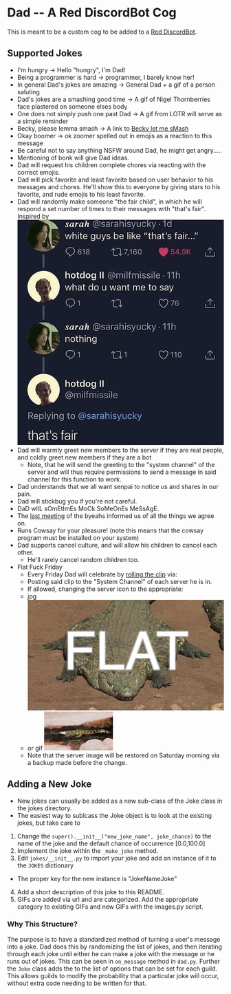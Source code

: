 # Dad -- A Red DiscordBot Cog
This is meant to be a custom cog to be added to a [Red DiscordBot](https://github.com/Cog-Creators/Red-DiscordBot).

## Supported Jokes
+ I'm hungry -> Hello "hungry", I'm Dad!
+ Being a programmer is hard -> programmer, I barely know her!
+ In general Dad's jokes are amazing -> General Dad + a gif of a person saluting
+ Dad's jokes are a smashing good time -> A gif of Nigel Thornberries face plastered on someone elses body
+ One does not simply push one past Dad -> A gif from LOTR will serve as a simple reminder
+ Becky, please lemma smash -> A link to [Becky let me sMash](https://www.youtube.com/watch?v=qSJ5I5v8zwQ)
+ Okay boomer -> ok zoomer spelled out in emojis as a reaction to this message
+ Be careful not to say anything NSFW around Dad, he might get angry.....
+ Mentioning of bonk will give Dad ideas.
+ Dad will request his children complete chores via reacting with the correct emojis.
+ Dad will pick favorite and least favorite based on user behavior to his messages and chores. He'll show this to everyone by giving stars to his favorite, and rude emojis to his least favorite.
+ Dad will randomly make someone "the fair child", in which he will respond a set number of times to their messages with "that's fair". Inspired by 
![image](thats_fair_origin.png)
+ Dad will warmly greet new members to the server if they are real people, and coldly greet new members if they are a bot
  + Note, that he will send the greeting to the "system channel" of the server and will thus require permissions to send a message in said channel for this function to work.
+ Dad understands that we all want senpai to notice us and shares in our pain.
+ Dad will stickbug you if you're not careful.
+ DaD wIlL sOmEtImEs MoCk SoMeOnEs MeSsAgE.
+ The [last meeting](https://www.youtube.com/watch?v=ZDm6j92DshA) of the byeahs informed us of all the things we agree on.
+ Runs Cowsay for your pleasure! (note this means that the cowsay program must be installed on your system)
+ Dad supports cancel culture, and will allow his children to cancel each other.
  + He'll rarely cancel random children too.
+ Flat Fuck Friday
  + Every Friday Dad will celebrate by [rolling the clip](https://www.youtube.com/watch?v=A5U8ypHq3BU) via:
  + Posting said clip to the "System Channel" of each server he is in.
  + If allowed, changing the server icon to the appropriate:
  + jpg ![image](flat_fuck_friday.jpg)
  + or gif ![image](flat_fuck_friday.gif)
  + Note that the server image will be restored on Saturday morning via a backup made before the change.
        

## Adding a New Joke
+ New jokes can usually be added as a new sub-class of the Joke class in the jokes directory.
+ The easiest way to sublcass the Joke object is to look at the existing jokes, but take care to
 1. Change the `super().__init__("new_joke_name", joke_chance)` to the name of the joke and the default chance of occurrence [0.0,100.0]
 2. Implement the joke within the `_make_joke` method.
 3. Edit `jokes/__init__.py` to import your joke and add an instance of it to the `JOKES` dictionary
  - The proper key for the new instance is "JokeNameJoke"
 4. Add a short description of this joke to this README.
 5. GIFs are added via url and are categorized. Add the appropriate category to 
existing GIFs and new GIFs with the
images.py script.

### Why This Structure?
The purpose is to have a standardized method of turning a user's message into a joke. 
Dad does this by randomizing the list of jokes, and then iterating through each joke until either he can make a joke with the message or he runs out of jokes.
This can be seen in ``on_message`` method in `dad.py`.
Further the `Joke` class adds the to the list of options that can be set for each guild.
This allows guilds to modify the probability that a particular joke will occur, without extra code needing to be written for that.

